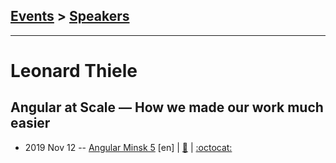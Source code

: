 ## [Events](../README.md) > [Speakers](../speakers.md)
---

# Leonard Thiele

## Angular at Scale — How we made our work much easier
- 2019 Nov 12 -- [Angular Minsk 5](https://www.youtube.com/watch?v=jSrUykMIEYg) [en] | [:notebook:](https://drive.google.com/file/d/1p7aNlV3fO-PlMUwT_Jq3U7OidjnrCg16/view) | [:octocat:](https://github.com/eon-com/TypeScript-Snippets) 
